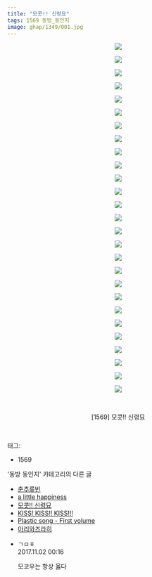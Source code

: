 ```yaml
---
title: "모콧!! 신령묘"
tags: 1569 동방_동인지
image: ghap/1349/001.jpg
---
```

<div class="article">
<p style="text-align: center; clear: none; float: none;"><img src="{{ site.nasurl }}/ghap/1349/001.jpg"/></p>
<p style="text-align: center; clear: none; float: none;"><img src="{{ site.nasurl }}/ghap/1349/002.jpg"/></p>
<p style="text-align: center; clear: none; float: none;"><img src="{{ site.nasurl }}/ghap/1349/003.jpg"/></p>
<p style="text-align: center; clear: none; float: none;"><img src="{{ site.nasurl }}/ghap/1349/004.jpg"/></p>
<p style="text-align: center; clear: none; float: none;"><img src="{{ site.nasurl }}/ghap/1349/005.jpg"/></p>
<p style="text-align: center; clear: none; float: none;"><img src="{{ site.nasurl }}/ghap/1349/006.jpg"/></p>
<p style="text-align: center; clear: none; float: none;"><img src="{{ site.nasurl }}/ghap/1349/007.jpg"/></p>
<p style="text-align: center; clear: none; float: none;"><img src="{{ site.nasurl }}/ghap/1349/008.jpg"/></p>
<p style="text-align: center; clear: none; float: none;"><img src="{{ site.nasurl }}/ghap/1349/009.jpg"/></p>
<p style="text-align: center; clear: none; float: none;"><img src="{{ site.nasurl }}/ghap/1349/010.jpg"/></p>
<p style="text-align: center; clear: none; float: none;"><img src="{{ site.nasurl }}/ghap/1349/011.jpg"/></p>
<p style="text-align: center; clear: none; float: none;"><img src="{{ site.nasurl }}/ghap/1349/012.jpg"/></p>
<p style="text-align: center; clear: none; float: none;"><img src="{{ site.nasurl }}/ghap/1349/013.jpg"/></p>
<p style="text-align: center; clear: none; float: none;"><img src="{{ site.nasurl }}/ghap/1349/014.jpg"/></p>
<p style="text-align: center; clear: none; float: none;"><img src="{{ site.nasurl }}/ghap/1349/015.jpg"/></p>
<p style="text-align: center; clear: none; float: none;"><img src="{{ site.nasurl }}/ghap/1349/016.jpg"/></p>
<p style="text-align: center; clear: none; float: none;"><img src="{{ site.nasurl }}/ghap/1349/017.jpg"/></p>
<p style="text-align: center; clear: none; float: none;"><img src="{{ site.nasurl }}/ghap/1349/018.jpg"/></p>
<p style="text-align: center; clear: none; float: none;"><img src="{{ site.nasurl }}/ghap/1349/019.jpg"/></p>
<p style="text-align: center; clear: none; float: none;"><img src="{{ site.nasurl }}/ghap/1349/020.jpg"/></p>
<p style="text-align: center; clear: none; float: none;"><img src="{{ site.nasurl }}/ghap/1349/021.jpg"/></p>
<p style="text-align: center; clear: none; float: none;"><img src="{{ site.nasurl }}/ghap/1349/022.jpg"/></p>
<p style="text-align: center; clear: none; float: none;"><img src="{{ site.nasurl }}/ghap/1349/023.jpg"/></p>
<p style="text-align: center; clear: none; float: none;"><img src="{{ site.nasurl }}/ghap/1349/024.jpg"/></p>
<p style="text-align: center; clear: none; float: none;"><img src="{{ site.nasurl }}/ghap/1349/025.jpg"/></p>
<p style="text-align: center; clear: none; float: none;"><img src="{{ site.nasurl }}/ghap/1349/026.jpg"/></p>
<p style="text-align: center; clear: none; float: none;"><img src="{{ site.nasurl }}/ghap/1349/027.jpg"/></p>
<p style="text-align: center; clear: none; float: none;"><br/></p>
<p style="text-align: center; clear: none; float: none;">[1569] 모콧!! 신령묘</p>
<p><br/></p>
</div><div class="tagTrail">
<p>태그: </p>
<ul>
<li>1569</li>
</ul>
</div><div class="another">
<p>'동방 동인지' 카테고리의 다른 글</p>
<ul>
<li><a href="/2016-08-05-ghap_1351">춘추류빈</a></li>
<li><a href="/2016-08-05-ghap_1350">a little happiness</a></li>
<li><a href="/2016-08-05-ghap_1349">모콧!! 신령묘</a></li>
<li><a href="/2016-08-04-ghap_1348">KISS! KISS!! KISS!!!</a></li>
<li><a href="/2016-08-04-ghap_1347">Plastic song - First volume</a></li>
<li><a href="/2016-08-04-ghap_1346">아리와즈라히</a></li>
</ul>
</div><div class="cb_module cb_fluid">
<div class="cb_wrt cb_profile">
<div class="comment">
<ul>
<li class="cb_thumb_off" id="comment15120032">
<div class="cb_comment_area">
<div class="cb_info_area">
<div class="cb_section">
<span class="cb_nick_name">ㄱㅁㅎ</span>
</div>
<div class="cb_section">
<span class="cb_date">2017.11.02 00:16 </span>
</div>
</div>
<div class="cb_dsc_comment">
<p class="cb_dsc">
											모코우는 항상 옳다
										</p>
</div>
</div></li>
</ul>
</div>
</div><!-- commentList close -->
</div>